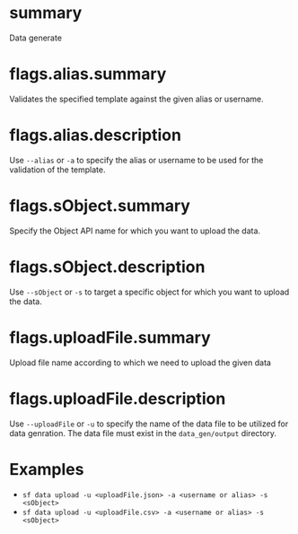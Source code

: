 # summary

Data generate

# flags.alias.summary

Validates the specified template against the given alias or username.

# flags.alias.description

Use `--alias` or `-a` to specify the alias or username to be used for the validation of the template.

# flags.sObject.summary

Specify the Object API name for which you want to upload the data.

# flags.sObject.description

Use `--sObject` or `-s` to target a specific object for which you want to upload the data.
# flags.uploadFile.summary

Upload file name according to which we need to upload the given data

# flags.uploadFile.description

Use `--uploadFile` or `-u` to specify the name of the data file to be utilized for data genration. The data file must exist in the `data_gen/output` directory.

# Examples

- `sf data upload -u <uploadFile.json> -a <username or alias> -s <sObject>`
- `sf data upload -u <uploadFile.csv> -a <username or alias> -s <sObject>`